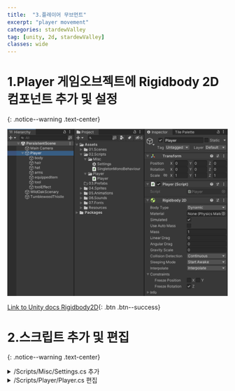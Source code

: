 ```yaml
---
title:  "3.플레이어 무브먼트"
excerpt: "player movement"
categories: stardewValley
tag: [unity, 2d, stardewValley]
classes: wide
---
```


# 1.Player 게임오브젝트에 Rigidbody 2D 컴포넌트 추가 및 설정
{: .notice--warning .text-center}

<img src="/img/unity2d/stardewValley/2023-01-28-rigidbody-2d-component.png"/>

[Link to Unity docs Rigidbody2D](https://docs.unity3d.com/kr/2020.3/Manual/class-Rigidbody2D.html){: .btn .btn--success}

# 2.스크립트 추가 및 편집
{: .notice--warning .text-center}

<details>
<summary>/Scripts/Misc/Settings.cs 추가</summary>
<div markdown="1">

```c#
using UnityEngine;

public static class Settings
{
    // Player Movement
    public const float runningSpeed = 5.333f;
    public const float walkingSpeed = 2.666f;
}
```

<div class="notice">
플레이어의 뛰는속도, 걷는속도 수치의 값을 담을 변수를 const 로 저장, 전역으로 접근할 수 있게 static class 로 생성
</div>

</div>
</details>

<details>
<summary>/Scripts/Player/Player.cs 편집</summary>
<div markdown="1">

```c#
using UnityEngine;

public class Player : SingletonMonoBehaviour<Player>
{
    // Movement Parameters
    private float xInput;
    private float yInput;

    private Rigidbody2D rigidBody2D;

    private float movementSpeed;

    protected override void Awake()
    {
        base.Awake();

        rigidBody2D = GetComponent<Rigidbody2D>();
    }

    private void Update()
    {
        #region Player Input
        
        PlayerMovementInput();

        PlayerWalkInput();

        #endregion    
    }

    private void FixedUpdate()
    {
        PlayerMovement();
    }

    private void PlayerMovementInput()
    {
        yInput = Input.GetAxisRaw("Vertical");
        xInput = Input.GetAxisRaw("Horizontal");

        if (yInput != 0 && xInput != 0)
        {
            xInput = xInput * 0.71f;
            yInput = yInput * 0.71f;
        }

        if (xInput != 0 || yInput != 0)
            movementSpeed = Settings.runningSpeed;
    }

    private void PlayerWalkInput()
    {
        if (Input.GetKey(KeyCode.LeftShift) || Input.GetKey(KeyCode.RightShift))
            movementSpeed = Settings.walkingSpeed;
        else
            movementSpeed = Settings.runningSpeed;
    }

    private void PlayerMovement()
    {
        Vector2 move = new Vector2(xInput * movementSpeed * Time.deltaTime, yInput * movementSpeed * Time.deltaTime);

        rigidBody2D.MovePosition(rigidBody2D.position + move);
    }
}
```

<div class="notice">
PlayerMovementInput 메소드와 PlayerWalkInput 메소드의 movementSpeed = Settings.runningSpeed; 부분이 겹쳐 한 쪽을 지워도 작동하지만 후에 수정을 대비해 그대로 두거나 PlayerWalkInput 메소드의 중복되는 부분을 삭제
</div>

</div>
</details>
